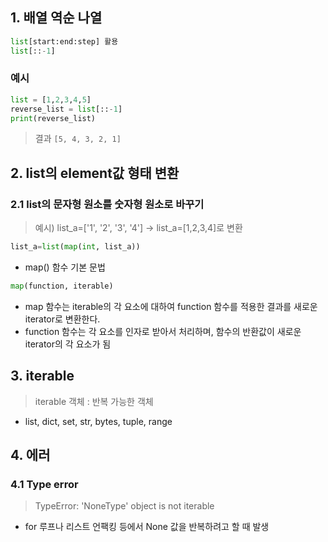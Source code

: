 ## 1. 배열 역순 나열
```python
list[start:end:step] 활용
list[::-1]
```
### 예시 
```python 
list = [1,2,3,4,5]
reverse_list = list[::-1]
print(reverse_list)
```
> 결과 `[5, 4, 3, 2, 1]`

## 2. list의 element값 형태 변환 
### 2.1 list의 문자형 원소를 숫자형 원소로 바꾸기
> 예시) list_a=['1', '2', '3', '4'] -> list_a=[1,2,3,4]로 변환
```python
list_a=list(map(int, list_a))
```
- map() 함수 기본 문법
```python
map(function, iterable)
```
- map 함수는 iterable의 각 요소에 대하여 function 함수를 적용한 결과를 새로운 iterator로 변환한다. 
- function 함수는 각 요소를 인자로 받아서 처리하며, 함수의 반환값이 새로운 iterator의 각 요소가 됨



## 3. iterable
> iterable 객체 : 반복 가능한 객체 
- list, dict, set, str, bytes, tuple, range


## 4. 에러 
### 4.1 Type error
> TypeError: 'NoneType' object is not iterable
- for 루프나 리스트 언팩킹 등에서 None 값을 반복하려고 할 때 발생